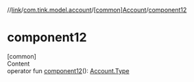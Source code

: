 //[link](../../index.md)/[com.tink.model.account](../index.md)/[[common]Account](index.md)/[component12](component12.md)



# component12  
[common]  
Content  
operator fun [component12](component12.md)(): [Account.Type](-type/index.md)  



